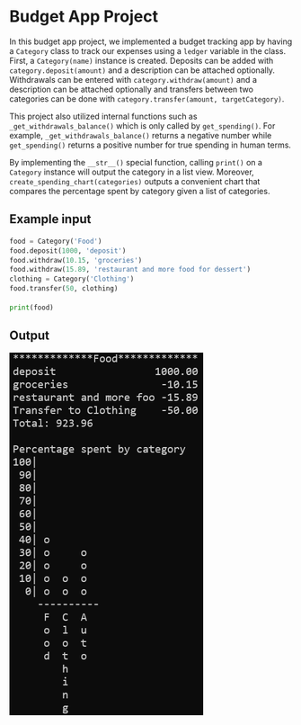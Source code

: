 # Budget App Project

In this budget app project, we implemented a budget tracking app by having a `Category` class to track our expenses using a `ledger` variable
in the class. First, a `Category(name)` instance is created. Deposits can be added with `category.deposit(amount)` and a description can be
attached optionally. Withdrawals can be entered with `category.withdraw(amount)` and a description can be
attached optionally and transfers between two categories can be done with `category.transfer(amount, targetCategory)`.

This project also utilized internal functions such as `_get_withdrawals_balance()` which is only called by `get_spending()`. For example,
`_get_withdrawals_balance()` returns a negative number while `get_spending()` returns a positive number for true spending in human terms.

By implementing the `__str__()` special function, calling `print()` on a `Category` instance will output the category in a list view.
Moreover, `create_spending_chart(categories)` outputs a convenient chart that compares the percentage spent by category given a list of
categories.

## Example input
```python
food = Category('Food')
food.deposit(1000, 'deposit')
food.withdraw(10.15, 'groceries')
food.withdraw(15.89, 'restaurant and more food for dessert')
clothing = Category('Clothing')
food.transfer(50, clothing)

print(food)
```

## Output
![image](https://github.com/jeffaa235/freecodecamp-python-code/blob/main/budget-app-project/budget-app-project.png?raw=true)
